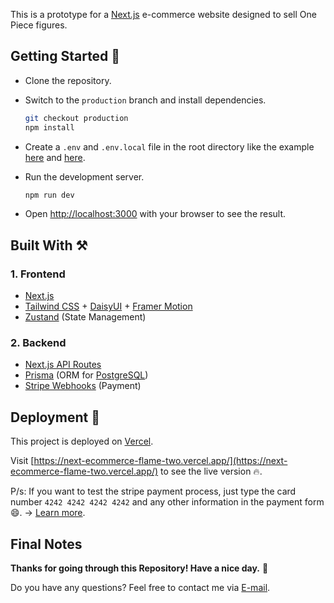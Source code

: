 This is a prototype for a [Next.js](https://nextjs.org/) e-commerce website designed to sell One Piece figures.

## Getting Started :eyes:

- Clone the repository.
- Switch to the `production` branch and install dependencies.

  ```bash
  git checkout production
  npm install
  ```

- Create a `.env` and `.env.local` file in the root directory like the example [here](https://github.com/nbtin/next-ecommerce/blob/production/.env.example) and [here](https://github.com/nbtin/next-ecommerce/blob/production/.env.local.example).
- Run the development server.

  ```bash
  npm run dev
  ```

- Open [http://localhost:3000](http://localhost:3000) with your browser to see the result.

## Built With :hammer_and_pick:

### 1. Frontend

- [Next.js](https://nextjs.org/)
- [Tailwind CSS](https://tailwindcss.com/) + [DaisyUI](https://daisyui.com/) + [Framer Motion](https://www.framer.com/motion/)
- [Zustand](https://github.com/pmndrs/zustand) (State Management)

### 2. Backend

- [Next.js API Routes](https://nextjs.org/docs/api-routes/introduction)
- [Prisma](https://www.prisma.io/) (ORM for [PostgreSQL](https://www.postgresql.org/))
- [Stripe Webhooks](https://stripe.com/docs/webhooks) (Payment)

## Deployment :rocket:

This project is deployed on [Vercel](https://vercel.com/).

Visit [https://next-ecommerce-flame-two.vercel.app/](https://next-ecommerce-flame-two.vercel.app/) to see the live version :fire:.

P/s: If you want to test the stripe payment process, just type the card number `4242 4242 4242 4242` and any other information in the payment form :smile:. &rarr; [Learn more](https://stripe.com/docs/testing#cards).

## Final Notes

**Thanks for going through this Repository! Have a nice day.** 	:rose:

Do you have any questions? Feel free to contact me via <a href = "mailto: baotin2402@gmail.com">E-mail</a>.